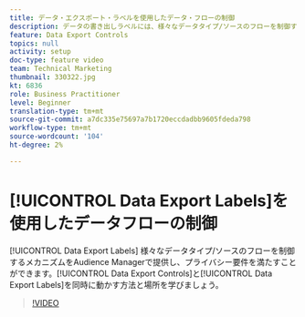 ```yaml
---
title: データ・エクスポート・ラベルを使用したデータ・フローの制御
description: データの書き出しラベルには、様々なデータタイプ/ソースのフローを制御するメカニズムがAudience Managerされているので、プライバシー要件を満たすことができます。 データエクスポートコントロールとデータエクスポートラベルを設定する方法と場所を、この点と連携させて説明します。
feature: Data Export Controls
topics: null
activity: setup
doc-type: feature video
team: Technical Marketing
thumbnail: 330322.jpg
kt: 6836
role: Business Practitioner
level: Beginner
translation-type: tm+mt
source-git-commit: a7dc335e75697a7b1720eccdadbb9605fdeda798
workflow-type: tm+mt
source-wordcount: '104'
ht-degree: 2%

---
```



# [!UICONTROL Data Export Labels]を使用したデータフローの制御

[!UICONTROL Data Export Labels] 様々なデータタイプ/ソースのフローを制御するメカニズムをAudience Managerで提供し、プライバシー要件を満たすことができます。[!UICONTROL Data Export Controls]と[!UICONTROL Data Export Labels]を同時に動かす方法と場所を学びましょう。

>[!VIDEO](https://video.tv.adobe.com/v/330322/?quality=12&learn=on)
